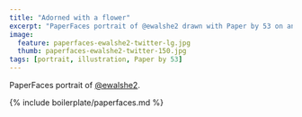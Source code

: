```yaml
---
title: "Adorned with a flower"
excerpt: "PaperFaces portrait of @ewalshe2 drawn with Paper by 53 on an iPad."
image: 
  feature: paperfaces-ewalshe2-twitter-lg.jpg
  thumb: paperfaces-ewalshe2-twitter-150.jpg
tags: [portrait, illustration, Paper by 53]
---
```


PaperFaces portrait of [@ewalshe2](http://twitter.com/ewalshe2).

{% include boilerplate/paperfaces.md %}